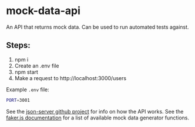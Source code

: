# mock-data-api
An API that returns mock data. Can be used to run automated tests against.

## Steps:
1. npm i
2. Create an .env file
3. npm start
4. Make a request to http://localhost:3000/users

Example `.env` file:
```bash
PORT=3001

```

See the [json-server github project](https://github.com/typicode/json-server#getting-started) for info on how the API works.
See the [faker.js documentation](http://marak.github.io/faker.js/#toc7) for a list of available mock data generator functions.
